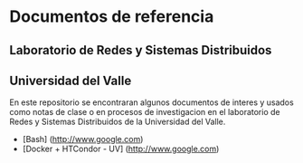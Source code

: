 # Documentos de referencia 
## Laboratorio de Redes y Sistemas Distribuidos
## Universidad del Valle

En este repositorio se encontraran algunos documentos de interes y usados como
notas de clase o en procesos de investigacion en el laboratorio de Redes y 
Sistemas Distribuidos de la Universidad del Valle.

* [Bash] (http://www.google.com)
* [Docker + HTCondor - UV] (http://www.google.com)
